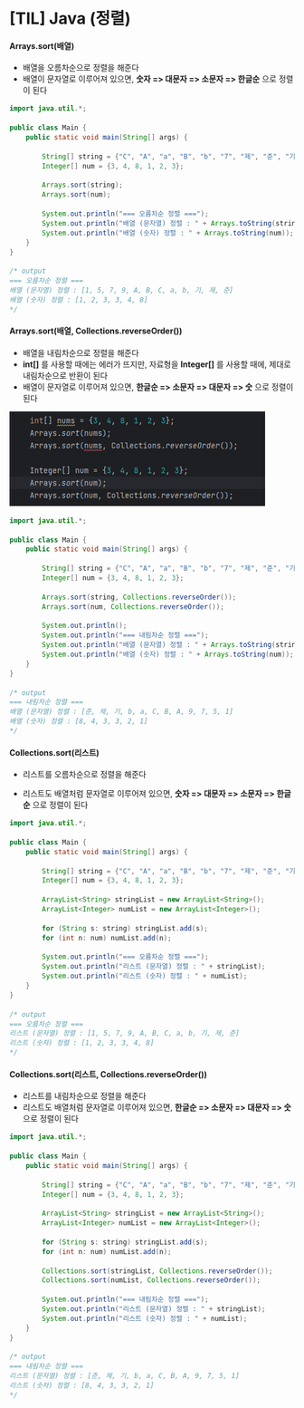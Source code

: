 # [TIL] Java (정렬)





#### Arrays.sort(배열)

- 배열을 오름차순으로 정렬을 해준다
- 배열이 문자열로 이루어져 있으면, **숫자 => 대문자 => 소문자 => 한글순** 으로 정렬이 된다

```java
import java.util.*;

public class Main {
    public static void main(String[] args) {

        String[] string = {"C", "A", "a", "B", "b", "7", "제", "준", "기", "5", "9", "1"};
        Integer[] num = {3, 4, 8, 1, 2, 3};

        Arrays.sort(string);
        Arrays.sort(num);

        System.out.println("=== 오름차순 정렬 ===");
        System.out.println("배열 (문자열) 정렬 : " + Arrays.toString(string));
        System.out.println("배열 (숫자) 정렬 : " + Arrays.toString(num));
    }
}

/* output
=== 오름차순 정렬 ===
배열 (문자열) 정렬 : [1, 5, 7, 9, A, B, C, a, b, 기, 제, 준]
배열 (숫자) 정렬 : [1, 2, 3, 3, 4, 8]
*/
```







#### Arrays.sort(배열, Collections.reverseOrder())

- 배열을 내림차순으로 정렬을 해준다
- **int[]** 를 사용할 때에는 에러가 뜨지만, 자료형을 **Integer[]** 를 사용할 때에, 제대로 내림차순으로 반환이 된다
- 배열이 문자열로 이루어져 있으면, **한글순 => 소문자 => 대문자 => 숫** 으로 정렬이 된다

![image-20230627091717716](8_Java_정렬하기.assets/image-20230627091717716.png)

```java
import java.util.*;

public class Main {
    public static void main(String[] args) {

        String[] string = {"C", "A", "a", "B", "b", "7", "제", "준", "기", "5", "9", "1"};
        Integer[] num = {3, 4, 8, 1, 2, 3};

        Arrays.sort(string, Collections.reverseOrder());
        Arrays.sort(num, Collections.reverseOrder());

        System.out.println();
        System.out.println("=== 내림차순 정렬 ===");
        System.out.println("배열 (문자열) 정렬 : " + Arrays.toString(string));
        System.out.println("배열 (숫자) 정렬 : " + Arrays.toString(num));
    }
}

/* output
=== 내림차순 정렬 ===
배열 (문자열) 정렬 : [준, 제, 기, b, a, C, B, A, 9, 7, 5, 1]
배열 (숫자) 정렬 : [8, 4, 3, 3, 2, 1]
*/
```





#### Collections.sort(리스트)

- 리스트를 오름차순으로 정렬을 해준다

- 리스트도 배열처럼 문자열로 이루어져 있으면, **숫자 => 대문자 => 소문자 => 한글순** 으로 정렬이 된다

```java
import java.util.*;

public class Main {
    public static void main(String[] args) {

        String[] string = {"C", "A", "a", "B", "b", "7", "제", "준", "기", "5", "9", "1"};
        Integer[] num = {3, 4, 8, 1, 2, 3};

        ArrayList<String> stringList = new ArrayList<String>();
        ArrayList<Integer> numList = new ArrayList<Integer>();

        for (String s: string) stringList.add(s);
        for (int n: num) numList.add(n);

        System.out.println("=== 오름차순 정렬 ===");
        System.out.println("리스트 (문자열) 정렬 : " + stringList);
        System.out.println("리스트 (숫자) 정렬 : " + numList);
    }
}

/* output
=== 오름차순 정렬 ===
리스트 (문자열) 정렬 : [1, 5, 7, 9, A, B, C, a, b, 기, 제, 준]
리스트 (숫자) 정렬 : [1, 2, 3, 3, 4, 8]
*/
```





#### Collections.sort(리스트, Collections.reverseOrder())

- 리스트를 내림차순으로 정렬을 해준다
- 리스트도 배열처럼 문자열로 이루어져 있으면, **한글순 => 소문자 => 대문자 => 숫** 으로 정렬이 된다

```java
import java.util.*;

public class Main {
    public static void main(String[] args) {

        String[] string = {"C", "A", "a", "B", "b", "7", "제", "준", "기", "5", "9", "1"};
        Integer[] num = {3, 4, 8, 1, 2, 3};

        ArrayList<String> stringList = new ArrayList<String>();
        ArrayList<Integer> numList = new ArrayList<Integer>();

        for (String s: string) stringList.add(s);
        for (int n: num) numList.add(n);

        Collections.sort(stringList, Collections.reverseOrder());
        Collections.sort(numList, Collections.reverseOrder());

        System.out.println("=== 내림차순 정렬 ===");
        System.out.println("리스트 (문자열) 정렬 : " + stringList);
        System.out.println("리스트 (숫자) 정렬 : " + numList);
    }
}

/* output
=== 내림차순 정렬 ===
리스트 (문자열) 정렬 : [준, 제, 기, b, a, C, B, A, 9, 7, 5, 1]
리스트 (숫자) 정렬 : [8, 4, 3, 3, 2, 1]
*/
```

